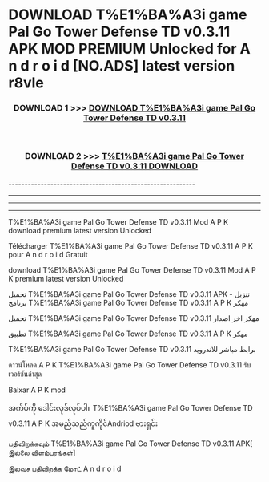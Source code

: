 # DOWNLOAD T%E1%BA%A3i game Pal Go Tower Defense TD v0.3.11 APK MOD PREMIUM Unlocked for A n d r o i d [NO.ADS] latest version r8vle 



<div align="center">

<h3>DOWNLOAD 1 >>> <a href="https://getmod2.web.app/?judul=T%E1%BA%A3i game Pal Go Tower Defense TD v0.3.11">DOWNLOAD T%E1%BA%A3i game Pal Go Tower Defense TD v0.3.11</a></h3><br>

<h3>DOWNLOAD 2 >>> <a href="https://getmod2.web.app/?judul=T%E1%BA%A3i game Pal Go Tower Defense TD v0.3.11">T%E1%BA%A3i game Pal Go Tower Defense TD v0.3.11 DOWNLOAD </a></h3>

</div>
----------------------------------------------------------

----------------------------------------------------------

----------------------------------------------------------

----------------------------------------------------------

T%E1%BA%A3i game Pal Go Tower Defense TD v0.3.11 Mod A P K download premium latest version Unlocked

Télécharger T%E1%BA%A3i game Pal Go Tower Defense TD v0.3.11 A P K pour A n d r o i d Gratuit

download T%E1%BA%A3i game Pal Go Tower Defense TD v0.3.11 Mod A P K premium latest version Unlocked

تحميل T%E1%BA%A3i game Pal Go Tower Defense TD v0.3.11 APK - تنزيل برنامج T%E1%BA%A3i game Pal Go Tower Defense TD v0.3.11 A P K مهكر

تحميل T%E1%BA%A3i game Pal Go Tower Defense TD v0.3.11 مهكر اخر اصدار

تطبيق T%E1%BA%A3i game Pal Go Tower Defense TD v0.3.11 A P K مهكر

T%E1%BA%A3i game Pal Go Tower Defense TD v0.3.11 برابط مباشر للاندرويد

ดาวน์โหลด A P K T%E1%BA%A3i game Pal Go Tower Defense TD v0.3.11 รับเวอร์ชันล่าสุด

Baixar A P K mod

အက်ပ်ကို ဒေါင်းလုဒ်လုပ်ပါ။ T%E1%BA%A3i game Pal Go Tower Defense TD v0.3.11 A P K အမည်သည်ကူကိုင်Andriod ဗားရှင်း

பதிவிறக்கவும் T%E1%BA%A3i game Pal Go Tower Defense TD v0.3.11 APK[ இல்லை விளம்பரங்கள்] 
 
இலவச பதிவிறக்க மோட் A n d r o i d



